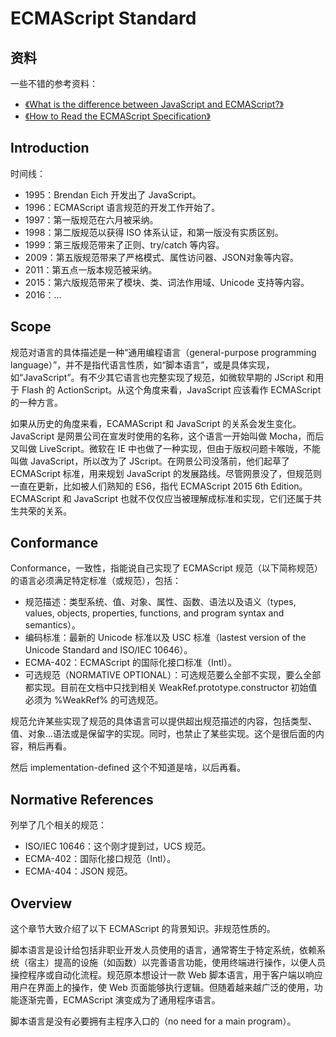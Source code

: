 # ECMAScript Standard

## 资料

一些不错的参考资料：

* [《What is the difference between JavaScript and ECMAScript?》](https://stackoverflow.com/questions/912479/what-is-the-difference-between-javascript-and-ecmascript)
* [《How to Read the ECMAScript Specification》](https://timothygu.me/es-howto/)

## Introduction

时间线：

* 1995：Brendan Eich 开发出了 JavaScript。
* 1996：ECMAScript 语言规范的开发工作开始了。
* 1997：第一版规范在六月被采纳。
* 1998：第二版规范以获得 ISO 体系认证，和第一版没有实质区别。
* 1999：第三版规范带来了正则、try/catch 等内容。
* 2009：第五版规范带来了严格模式、属性访问器、JSON对象等内容。
* 2011：第五点一版本规范被采纳。
* 2015：第六版规范带来了模块、类、词法作用域、Unicode 支持等内容。
* 2016：...

## Scope

规范对语言的具体描述是一种“通用编程语言（general-purpose programming language）”，并不是指代语言性质，如“脚本语言”，或是具体实现，如“JavaScript”。有不少其它语言也完整实现了规范，如微软早期的 JScript 和用于 Flash 的 ActionScript。从这个角度来看，JavaScript 应该看作 ECMAScript 的一种方言。

如果从历史的角度来看，ECAMAScript 和 JavaScript 的关系会发生变化。JavaScript 是网景公司在宣发时使用的名称，这个语言一开始叫做 Mocha，而后又叫做 LiveScript。微软在 IE 中也做了一种实现，但由于版权问题卡喉咙，不能叫做 JavaScript，所以改为了 JScript。在网景公司没落前，他们起草了 ECMAScript 标准，用来规划 JavaScript 的发展路线。尽管网景没了，但规范则一直在更新，比如被人们熟知的 ES6，指代 ECMAScript 2015 6th Edition。ECMAScript 和 JavaScript 也就不仅仅应当被理解成标准和实现，它们还属于共生共荣的关系。

## Conformance

Conformance，一致性，指能说自己实现了 ECMAScript 规范（以下简称规范）的语言必须满足特定标准（或规范），包括：

* 规范描述：类型系统、值、对象、属性、函数、语法以及语义（types, values, objects, properties, functions, and program syntax and semantics）。
* 编码标准：最新的 Unicode 标准以及 USC 标准（lastest version of the Unicode Standard and ISO/IEC 10646）。
* ECMA-402：ECMAScript 的国际化接口标准（Intl）。
* 可选规范（NORMATIVE OPTIONAL）：可选规范要么全部不实现，要么全部都实现。目前在文档中只找到相关 WeakRef.prototype.constructor 初始值必须为 %WeakRef% 的可选规范。

规范允许某些实现了规范的具体语言可以提供超出规范描述的内容，包括类型、值、对象...语法或是保留字的实现。同时，也禁止了某些实现。这个是很后面的内容，稍后再看。

然后 implementation-defined 这个不知道是啥，以后再看。

## Normative References

列举了几个相关的规范：

* ISO/IEC 10646：这个刚才提到过，UCS 规范。
* ECMA-402：国际化接口规范（Intl）。
* ECMA-404：JSON 规范。

## Overview

这个章节大致介绍了以下 ECMAScript 的背景知识。非规范性质的。

脚本语言是设计给包括非职业开发人员使用的语言，通常寄生于特定系统，依赖系统（宿主）提高的设施（如函数）以完善语言功能，使用终端进行操作，以便人员操控程序或自动化流程。规范原本想设计一款 Web 脚本语言，用于客户端以响应用户在界面上的操作，使 Web 页面能够执行逻辑。但随着越来越广泛的使用，功能逐渐完善，ECMAScript 演变成为了通用程序语言。

脚本语言是没有必要拥有主程序入口的（no need for a main program）。
